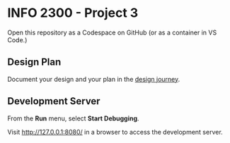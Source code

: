 # INFO 2300 - Project 3

Open this repository as a Codespace on GitHub (or as a container in VS Code.)

## Design Plan

Document your design and your plan in the [design journey](design-plan/design-journey.md).

## Development Server

From the **Run** menu, select **Start Debugging**.

Visit <http://127.0.0.1:8080/> in a browser to access the development server.
